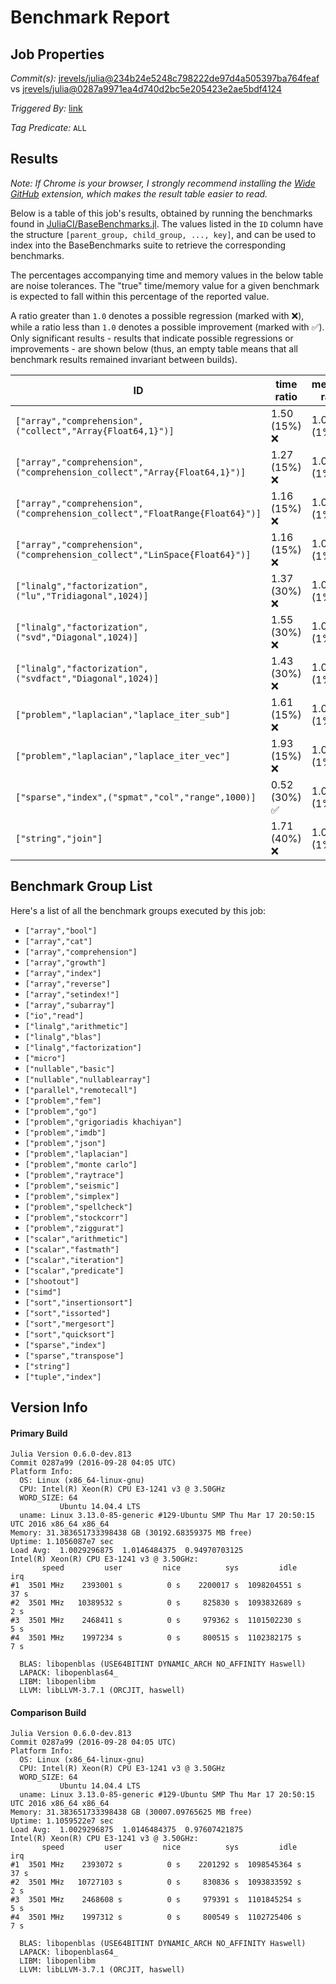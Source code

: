 # Benchmark Report

## Job Properties

*Commit(s):* [jrevels/julia@234b24e5248c798222de97d4a505397ba764feaf](https://github.com/jrevels/julia/commit/234b24e5248c798222de97d4a505397ba764feaf) vs [jrevels/julia@0287a9971ea4d740d2bc5e205423e2ae5bdf4124](https://github.com/jrevels/julia/commit/0287a9971ea4d740d2bc5e205423e2ae5bdf4124)

*Triggered By:* [link](https://github.com/jrevels/julia/pull/6#issuecomment-250966891)

*Tag Predicate:* `ALL`

## Results

*Note: If Chrome is your browser, I strongly recommend installing the [Wide GitHub](https://chrome.google.com/webstore/detail/wide-github/kaalofacklcidaampbokdplbklpeldpj?hl=en)
extension, which makes the result table easier to read.*

Below is a table of this job's results, obtained by running the benchmarks found in
[JuliaCI/BaseBenchmarks.jl](https://github.com/JuliaCI/BaseBenchmarks.jl). The values
listed in the `ID` column have the structure `[parent_group, child_group, ..., key]`,
and can be used to index into the BaseBenchmarks suite to retrieve the corresponding
benchmarks.

The percentages accompanying time and memory values in the below table are noise tolerances. The "true"
time/memory value for a given benchmark is expected to fall within this percentage of the reported value.

A ratio greater than `1.0` denotes a possible regression (marked with :x:), while a ratio less
than `1.0` denotes a possible improvement (marked with :white_check_mark:). Only significant results - results
that indicate possible regressions or improvements - are shown below (thus, an empty table means that all
benchmark results remained invariant between builds).

| ID | time ratio | memory ratio |
|----|------------|--------------|
| `["array","comprehension",("collect","Array{Float64,1}")]` | 1.50 (15%) :x: | 1.00 (1%)  |
| `["array","comprehension",("comprehension_collect","Array{Float64,1}")]` | 1.27 (15%) :x: | 1.00 (1%)  |
| `["array","comprehension",("comprehension_collect","FloatRange{Float64}")]` | 1.16 (15%) :x: | 1.00 (1%)  |
| `["array","comprehension",("comprehension_collect","LinSpace{Float64}")]` | 1.16 (15%) :x: | 1.00 (1%)  |
| `["linalg","factorization",("lu","Tridiagonal",1024)]` | 1.37 (30%) :x: | 1.00 (1%)  |
| `["linalg","factorization",("svd","Diagonal",1024)]` | 1.55 (30%) :x: | 1.00 (1%)  |
| `["linalg","factorization",("svdfact","Diagonal",1024)]` | 1.43 (30%) :x: | 1.00 (1%)  |
| `["problem","laplacian","laplace_iter_sub"]` | 1.61 (15%) :x: | 1.00 (1%)  |
| `["problem","laplacian","laplace_iter_vec"]` | 1.93 (15%) :x: | 1.00 (1%)  |
| `["sparse","index",("spmat","col","range",1000)]` | 0.52 (30%) :white_check_mark: | 1.00 (1%)  |
| `["string","join"]` | 1.71 (40%) :x: | 1.00 (1%)  |

## Benchmark Group List

Here's a list of all the benchmark groups executed by this job:

- `["array","bool"]`
- `["array","cat"]`
- `["array","comprehension"]`
- `["array","growth"]`
- `["array","index"]`
- `["array","reverse"]`
- `["array","setindex!"]`
- `["array","subarray"]`
- `["io","read"]`
- `["linalg","arithmetic"]`
- `["linalg","blas"]`
- `["linalg","factorization"]`
- `["micro"]`
- `["nullable","basic"]`
- `["nullable","nullablearray"]`
- `["parallel","remotecall"]`
- `["problem","fem"]`
- `["problem","go"]`
- `["problem","grigoriadis khachiyan"]`
- `["problem","imdb"]`
- `["problem","json"]`
- `["problem","laplacian"]`
- `["problem","monte carlo"]`
- `["problem","raytrace"]`
- `["problem","seismic"]`
- `["problem","simplex"]`
- `["problem","spellcheck"]`
- `["problem","stockcorr"]`
- `["problem","ziggurat"]`
- `["scalar","arithmetic"]`
- `["scalar","fastmath"]`
- `["scalar","iteration"]`
- `["scalar","predicate"]`
- `["shootout"]`
- `["simd"]`
- `["sort","insertionsort"]`
- `["sort","issorted"]`
- `["sort","mergesort"]`
- `["sort","quicksort"]`
- `["sparse","index"]`
- `["sparse","transpose"]`
- `["string"]`
- `["tuple","index"]`

## Version Info

#### Primary Build

```
Julia Version 0.6.0-dev.813
Commit 0287a99 (2016-09-28 04:05 UTC)
Platform Info:
  OS: Linux (x86_64-linux-gnu)
  CPU: Intel(R) Xeon(R) CPU E3-1241 v3 @ 3.50GHz
  WORD_SIZE: 64
           Ubuntu 14.04.4 LTS
  uname: Linux 3.13.0-85-generic #129-Ubuntu SMP Thu Mar 17 20:50:15 UTC 2016 x86_64 x86_64
Memory: 31.383651733398438 GB (30192.68359375 MB free)
Uptime: 1.1056087e7 sec
Load Avg:  1.0029296875  1.0146484375  0.94970703125
Intel(R) Xeon(R) CPU E3-1241 v3 @ 3.50GHz: 
       speed         user         nice          sys         idle          irq
#1  3501 MHz    2393001 s          0 s    2200017 s  1098204551 s         37 s
#2  3501 MHz   10389532 s          0 s     825830 s  1093832689 s          2 s
#3  3501 MHz    2468411 s          0 s     979362 s  1101502230 s          5 s
#4  3501 MHz    1997234 s          0 s     800515 s  1102382175 s          7 s

  BLAS: libopenblas (USE64BITINT DYNAMIC_ARCH NO_AFFINITY Haswell)
  LAPACK: libopenblas64_
  LIBM: libopenlibm
  LLVM: libLLVM-3.7.1 (ORCJIT, haswell)

```

#### Comparison Build

```
Julia Version 0.6.0-dev.813
Commit 0287a99 (2016-09-28 04:05 UTC)
Platform Info:
  OS: Linux (x86_64-linux-gnu)
  CPU: Intel(R) Xeon(R) CPU E3-1241 v3 @ 3.50GHz
  WORD_SIZE: 64
           Ubuntu 14.04.4 LTS
  uname: Linux 3.13.0-85-generic #129-Ubuntu SMP Thu Mar 17 20:50:15 UTC 2016 x86_64 x86_64
Memory: 31.383651733398438 GB (30007.09765625 MB free)
Uptime: 1.1059522e7 sec
Load Avg:  1.0029296875  1.0146484375  0.97607421875
Intel(R) Xeon(R) CPU E3-1241 v3 @ 3.50GHz: 
       speed         user         nice          sys         idle          irq
#1  3501 MHz    2393072 s          0 s    2201292 s  1098545364 s         37 s
#2  3501 MHz   10727103 s          0 s     830836 s  1093833592 s          2 s
#3  3501 MHz    2468608 s          0 s     979391 s  1101845254 s          5 s
#4  3501 MHz    1997312 s          0 s     800549 s  1102725406 s          7 s

  BLAS: libopenblas (USE64BITINT DYNAMIC_ARCH NO_AFFINITY Haswell)
  LAPACK: libopenblas64_
  LIBM: libopenlibm
  LLVM: libLLVM-3.7.1 (ORCJIT, haswell)

```
